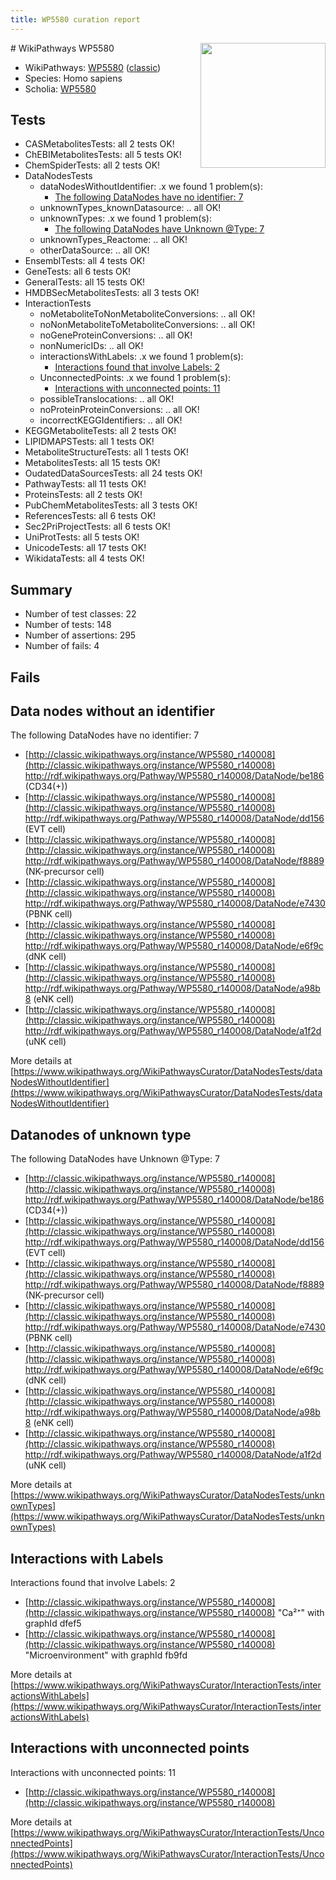 ```yaml
---
title: WP5580 curation report
---
```


<img style="float: right; width: 200px" src="https://upload.wikimedia.org/wikipedia/commons/thumb/8/83/Wplogo_with_text_500.png/640px-Wplogo_with_text_500.png" />
# WikiPathways WP5580

* WikiPathways: [WP5580](https://wikipathways.org/pathways/WP5580) ([classic](https://classic.wikipathways.org/instance/WP5580))
* Species: Homo sapiens
* Scholia: [WP5580](https://scholia.toolforge.org/wikipathways/WP5580)
## Tests
* CASMetabolitesTests: all 2 tests OK!
* ChEBIMetabolitesTests: all 5 tests OK!
* ChemSpiderTests: all 2 tests OK!
* DataNodesTests
    * dataNodesWithoutIdentifier: .x we found 1 problem(s):
        * [The following DataNodes have no identifier: 7](#d2d32fa6)
    * unknownTypes_knownDatasource: .. all OK!
    * unknownTypes: .x we found 1 problem(s):
        * [The following DataNodes have Unknown @Type: 7](#839973e5)
    * unknownTypes_Reactome: .. all OK!
    * otherDataSource: .. all OK!
* EnsemblTests: all 4 tests OK!
* GeneTests: all 6 tests OK!
* GeneralTests: all 15 tests OK!
* HMDBSecMetabolitesTests: all 3 tests OK!
* InteractionTests
    * noMetaboliteToNonMetaboliteConversions: .. all OK!
    * noNonMetaboliteToMetaboliteConversions: .. all OK!
    * noGeneProteinConversions: .. all OK!
    * nonNumericIDs: .. all OK!
    * interactionsWithLabels: .x we found 1 problem(s):
        * [Interactions found that involve Labels: 2](#630d2679)
    * UnconnectedPoints: .x we found 1 problem(s):
        * [Interactions with unconnected points: 11](#7f1d4078)
    * possibleTranslocations: .. all OK!
    * noProteinProteinConversions: .. all OK!
    * incorrectKEGGIdentifiers: .. all OK!
* KEGGMetaboliteTests: all 2 tests OK!
* LIPIDMAPSTests: all 1 tests OK!
* MetaboliteStructureTests: all 1 tests OK!
* MetabolitesTests: all 15 tests OK!
* OudatedDataSourcesTests: all 24 tests OK!
* PathwayTests: all 11 tests OK!
* ProteinsTests: all 2 tests OK!
* PubChemMetabolitesTests: all 3 tests OK!
* ReferencesTests: all 6 tests OK!
* Sec2PriProjectTests: all 6 tests OK!
* UniProtTests: all 5 tests OK!
* UnicodeTests: all 17 tests OK!
* WikidataTests: all 4 tests OK!


## Summary

* Number of test classes: 22
* Number of tests: 148
* Number of assertions: 295
* Number of fails: 4

## Fails

<a name="d2d32fa6" />

## Data nodes without an identifier

The following DataNodes have no identifier: 7

* [http://classic.wikipathways.org/instance/WP5580_r140008](http://classic.wikipathways.org/instance/WP5580_r140008) http://rdf.wikipathways.org/Pathway/WP5580_r140008/DataNode/be186 (CD34(+))
* [http://classic.wikipathways.org/instance/WP5580_r140008](http://classic.wikipathways.org/instance/WP5580_r140008) http://rdf.wikipathways.org/Pathway/WP5580_r140008/DataNode/dd156 (EVT cell)
* [http://classic.wikipathways.org/instance/WP5580_r140008](http://classic.wikipathways.org/instance/WP5580_r140008) http://rdf.wikipathways.org/Pathway/WP5580_r140008/DataNode/f8889 (NK-precursor cell)
* [http://classic.wikipathways.org/instance/WP5580_r140008](http://classic.wikipathways.org/instance/WP5580_r140008) http://rdf.wikipathways.org/Pathway/WP5580_r140008/DataNode/e7430 (PBNK cell)
* [http://classic.wikipathways.org/instance/WP5580_r140008](http://classic.wikipathways.org/instance/WP5580_r140008) http://rdf.wikipathways.org/Pathway/WP5580_r140008/DataNode/e6f9c (dNK cell)
* [http://classic.wikipathways.org/instance/WP5580_r140008](http://classic.wikipathways.org/instance/WP5580_r140008) http://rdf.wikipathways.org/Pathway/WP5580_r140008/DataNode/a98b8 (eNK cell)
* [http://classic.wikipathways.org/instance/WP5580_r140008](http://classic.wikipathways.org/instance/WP5580_r140008) http://rdf.wikipathways.org/Pathway/WP5580_r140008/DataNode/a1f2d (uNK cell)


More details at [https://www.wikipathways.org/WikiPathwaysCurator/DataNodesTests/dataNodesWithoutIdentifier](https://www.wikipathways.org/WikiPathwaysCurator/DataNodesTests/dataNodesWithoutIdentifier)

<a name="839973e5" />

## Datanodes of unknown type

The following DataNodes have Unknown @Type: 7

* [http://classic.wikipathways.org/instance/WP5580_r140008](http://classic.wikipathways.org/instance/WP5580_r140008) http://rdf.wikipathways.org/Pathway/WP5580_r140008/DataNode/be186 (CD34(+))
* [http://classic.wikipathways.org/instance/WP5580_r140008](http://classic.wikipathways.org/instance/WP5580_r140008) http://rdf.wikipathways.org/Pathway/WP5580_r140008/DataNode/dd156 (EVT cell)
* [http://classic.wikipathways.org/instance/WP5580_r140008](http://classic.wikipathways.org/instance/WP5580_r140008) http://rdf.wikipathways.org/Pathway/WP5580_r140008/DataNode/f8889 (NK-precursor cell)
* [http://classic.wikipathways.org/instance/WP5580_r140008](http://classic.wikipathways.org/instance/WP5580_r140008) http://rdf.wikipathways.org/Pathway/WP5580_r140008/DataNode/e7430 (PBNK cell)
* [http://classic.wikipathways.org/instance/WP5580_r140008](http://classic.wikipathways.org/instance/WP5580_r140008) http://rdf.wikipathways.org/Pathway/WP5580_r140008/DataNode/e6f9c (dNK cell)
* [http://classic.wikipathways.org/instance/WP5580_r140008](http://classic.wikipathways.org/instance/WP5580_r140008) http://rdf.wikipathways.org/Pathway/WP5580_r140008/DataNode/a98b8 (eNK cell)
* [http://classic.wikipathways.org/instance/WP5580_r140008](http://classic.wikipathways.org/instance/WP5580_r140008) http://rdf.wikipathways.org/Pathway/WP5580_r140008/DataNode/a1f2d (uNK cell)


More details at [https://www.wikipathways.org/WikiPathwaysCurator/DataNodesTests/unknownTypes](https://www.wikipathways.org/WikiPathwaysCurator/DataNodesTests/unknownTypes)

<a name="630d2679" />

## Interactions with Labels

Interactions found that involve Labels: 2

* [http://classic.wikipathways.org/instance/WP5580_r140008](http://classic.wikipathways.org/instance/WP5580_r140008) "Ca²⁺" with graphId dfef5
* [http://classic.wikipathways.org/instance/WP5580_r140008](http://classic.wikipathways.org/instance/WP5580_r140008) "Microenvironment" with graphId fb9fd


More details at [https://www.wikipathways.org/WikiPathwaysCurator/InteractionTests/interactionsWithLabels](https://www.wikipathways.org/WikiPathwaysCurator/InteractionTests/interactionsWithLabels)

<a name="7f1d4078" />

## Interactions with unconnected points

Interactions with unconnected points: 11

* [http://classic.wikipathways.org/instance/WP5580_r140008](http://classic.wikipathways.org/instance/WP5580_r140008)


More details at [https://www.wikipathways.org/WikiPathwaysCurator/InteractionTests/UnconnectedPoints](https://www.wikipathways.org/WikiPathwaysCurator/InteractionTests/UnconnectedPoints)

